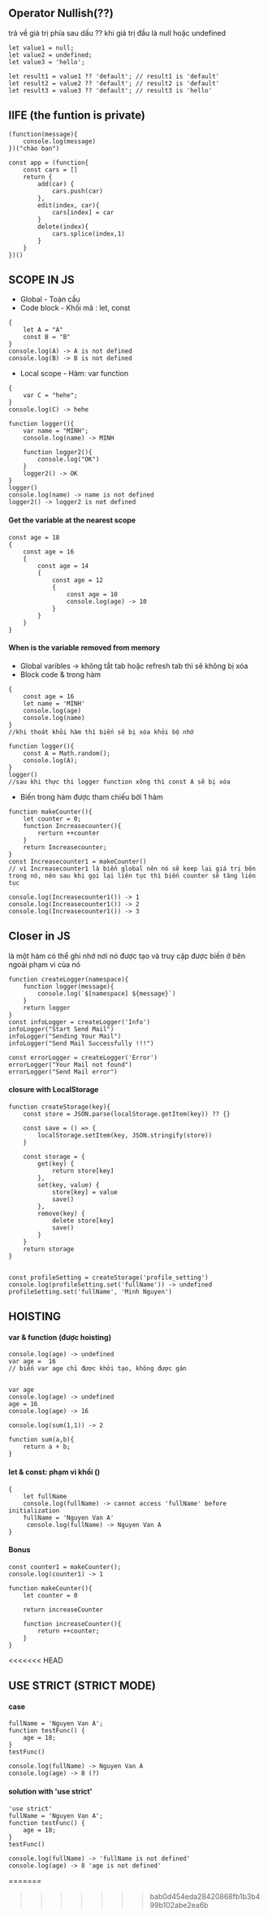 ## Operator Nullish(??)
trả về giá trị phía sau dấu ?? khi giá trị đầu là null hoặc undefined
```
let value1 = null;
let value2 = undefined;
let value3 = 'hello';

let result1 = value1 ?? 'default'; // result1 is 'default'
let result2 = value2 ?? 'default'; // result2 is 'default'
let result3 = value3 ?? 'default'; // result3 is 'hello'
```

## IIFE (the funtion is private)
```
(function(message){
    console.log(message)
})("chào bạn")
```
```
const app = (function{
    const cars = []
    return {
        add(car) {
            cars.push(car)
        },
        edit(index, car){
            cars[index] = car
        }
        delete(index){
            cars.splice(index,1)
        }
    }
})()
```
## SCOPE IN JS
- Global - Toàn cầu
- Code block - Khối mã : let, const
```
{
    let A = "A"
    const B = "B"
}
console.log(A) -> A is not defined
console.log(B) -> B is not defined
```
- Local scope - Hàm: var function
```
{
    var C = "hehe";
}
console.log(C) -> hehe 
```
```
function logger(){
    var name = "MINH";
    console.log(name) -> MINH 

    function logger2(){
        console.log("OK")
    }
    logger2() -> OK
}
logger()
console.log(name) -> name is not defined
logger2() -> logger2 is not defined
```
#### Get the variable at the nearest scope
```
const age = 18
{
    const age = 16
    {
        const age = 14
        {
            const age = 12
            {
                const age = 10
                console.log(age) -> 10
            }
        }
    }
}
```
#### When is the variable removed from memory
- Global varibles -> không tắt tab hoặc refresh tab thì sẽ không bị xóa
- Block code & trong hàm 
```
{
    const age = 16
    let name = 'MINH'
    console.log(age)
    console.log(name)
}
//khi thoát khỏi hàm thì biến sẽ bị xóa khỏi bộ nhớ
```

```
function logger(){
    const A = Math.random();
    console.log(A);
}
logger()
//sau khi thực thi logger function xõng thì const A sẽ bị xóa
```
- Biến trong hàm được tham chiếu bởi 1 hàm

```
function makeCounter(){
    let counter = 0;
    function Increasecounter(){
        rerturn ++counter
    }
    return Increasecounter;
}
const Increasecounter1 = makeCounter()
// vì Increasecounter1 là biến global nên nó sẽ keep lại giá trị bên trong nó, nên sau khi gọi lại liên tục thì biến counter sẽ tăng liên tục

console.log(Increasecounter1()) -> 1
console.log(Increasecounter1()) -> 2
console.log(Increasecounter1()) -> 3
```

## Closer in JS
là một hàm có thể ghi nhớ nơi nó được tạo và truy cập được biến ở bên ngoài phạm vi của nó 
```
function createLogger(namespace){
    function logger(message){
        console.log(`$[namespace] ${message}`)
    }
    return logger
}
const infoLogger = createLogger('Info')
infoLogger("Start Send Mail")
infoLogger("Sending Your Mail")
infoLogger("Send Mail Successfully !!!")

const errorLogger = createLogger('Error')
errorLogger("Your Mail not found")
errorLogger("Send Mail error")
```
#### closure with LocalStorage

```
function createStorage(key){
    const store = JSON.parse(localStorage.getItem(key)) ?? {}

    const save = () => {
        localStorage.setItem(key, JSON.stringify(store))
    }

    const storage = {
        get(key) {
            return store[key]
        },
        set(key, value) {
            store[key] = value
            save()
        },
        remove(key) {
            delete store[key]
            save()
        }
    }
    return storage
}


const profileSetting = createStorage('profile_setting')
console.log(profileSetting.set('fullName')) -> undefined
profileSetting.set('fullName', 'Minh Nguyen')

```

## HOISTING 
#### var & function (được hoisting)
```
console.log(age) -> undefined
var age =  16
// biến var age chỉ được khởi tạo, không được gán 


var age 
console.log(age) -> undefined
age = 16
console.log(age) -> 16
```
```
console.log(sum(1,1)) -> 2

function sum(a,b){
    return a + b;
}
```
#### let & const: phạm vi khối ()
```
{
    let fullName
    console.log(fullName) -> cannot access 'fullName' before initialization 
    fullName = 'Nguyen Van A'
     console.log(fullName) -> Nguyen Van A
}
```

#### Bonus
```
const counter1 = makeCounter();
console.log(counter1) -> 1

function makeCounter(){
    let counter = 0

    return increaseCounter

    function increaseCounter(){
        return ++counter;
    }
}
```
<<<<<<< HEAD
## USE STRICT (STRICT MODE)
#### case
```
fullName = 'Nguyen Van A';
function testFunc() {
    age = 18;
} 
testFunc()

console.log(fullName) -> Nguyen Van A
console.log(age) -> 8 (?)
```
#### solution with 'use strict'
```
'use strict'
fullName = 'Nguyen Van A';
function testFunc() {
    age = 18;
} 
testFunc()

console.log(fullName) -> 'fullName is not defined'
console.log(age) -> 8 'age is not defined'
```
=======
>>>>>>> bab0d454eda28420868fb1b3b499b102abe2ea6b
